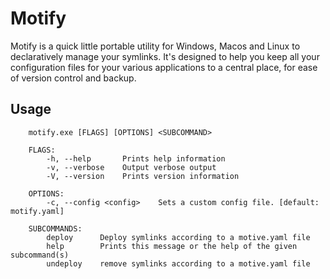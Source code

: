 # Motify
Motify is a quick little portable utility for Windows, Macos and Linux to declaratively manage your symlinks.
It's designed to help you keep all your configuration files for your various applications to a central place,
for ease of version control and backup.

## Usage
```
    motify.exe [FLAGS] [OPTIONS] <SUBCOMMAND>
    
    FLAGS:
        -h, --help       Prints help information
        -v, --verbose    Output verbose output
        -V, --version    Prints version information
    
    OPTIONS:
        -c, --config <config>    Sets a custom config file. [default: motify.yaml]
    
    SUBCOMMANDS:
        deploy      Deploy symlinks according to a motive.yaml file
        help        Prints this message or the help of the given subcommand(s)
        undeploy    remove symlinks according to a motive.yaml file
```
